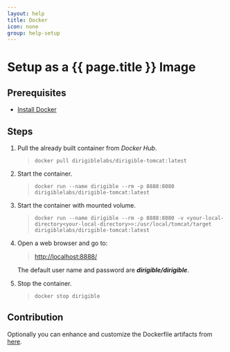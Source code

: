 ```yaml
---
layout: help
title: Docker
icon: none
group: help-setup
---
```


Setup as a {{ page.title }} Image
===


Prerequisites
---

- [Install Docker](https://docs.docker.com/engine/installation/)

Steps
---
      
1. Pull the already built container from *Docker Hub*.

      > ```docker pull dirigiblelabs/dirigible-tomcat:latest```


2. Start the container.

      > ```docker run --name dirigible --rm -p 8888:8080 dirigiblelabs/dirigible-tomcat:latest```

3. Start the container with mounted volume.

      > ```docker run --name dirigible --rm -p 8888:8080 -v <your-local-directory<your-local-directory>>:/usr/local/tomcat/target dirigiblelabs/dirigible-tomcat:latest```

4. Open a web browser and go to:

      > [http://localhost:8888/](http://localhost:8888/)

      The default user name and password are **_dirigible/dirigible_**.

5. Stop the container.

      > ```docker stop dirigible```

Contribution
---

Optionally you can enhance and customize the Dockerfile artifacts from [here](https://github.com/eclipse/dirigible/blob/master/releng/Dockerfile-tomcat).
